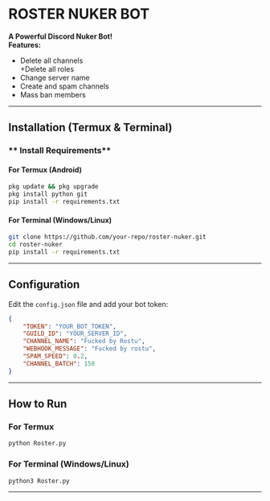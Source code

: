 # ROSTER NUKER BOT

**A Powerful Discord Nuker Bot!**  
**Features:**  
+ Delete all channels  
+Delete all roles  
+ Change server name  
+ Create and spam channels  
+ Mass ban members  

---

## Installation (Termux & Terminal)

### ** Install Requirements**
#### **For Termux (Android)**
```bash
pkg update && pkg upgrade
pkg install python git
pip install -r requirements.txt
```

#### **For Terminal (Windows/Linux)**
```bash
git clone https://github.com/your-repo/roster-nuker.git
cd roster-nuker
pip install -r requirements.txt
```

---

## **Configuration**
Edit the `config.json` file and add your bot token:

```json
{
    "TOKEN": "YOUR_BOT_TOKEN",
    "GUILD_ID": "YOUR_SERVER_ID",
    "CHANNEL_NAME": "Fucked by Rostu",
    "WEBHOOK_MESSAGE": "Fucked by rostu",
    "SPAM_SPEED": 0.2,
    "CHANNEL_BATCH": 150
}
```

---

##  **How to Run**
### **For Termux**
```bash
python Roster.py
```
### **For Terminal (Windows/Linux)**
```bash
python3 Roster.py
```

---